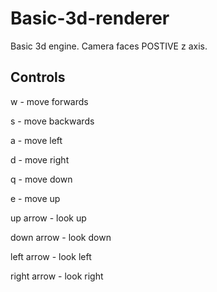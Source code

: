 # Basic-3d-renderer
Basic 3d engine. Camera faces POSTIVE z axis.
## Controls
w - move forwards

s - move backwards

a - move left

d - move right

q - move down

e - move up

up arrow - look up

down arrow - look down

left arrow - look left

right arrow - look right
